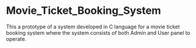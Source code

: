 # Movie_Ticket_Booking_System
This a prototype of a system developed in C language for a movie ticket booking system where the system consists of both Admin and User panel to operate.
